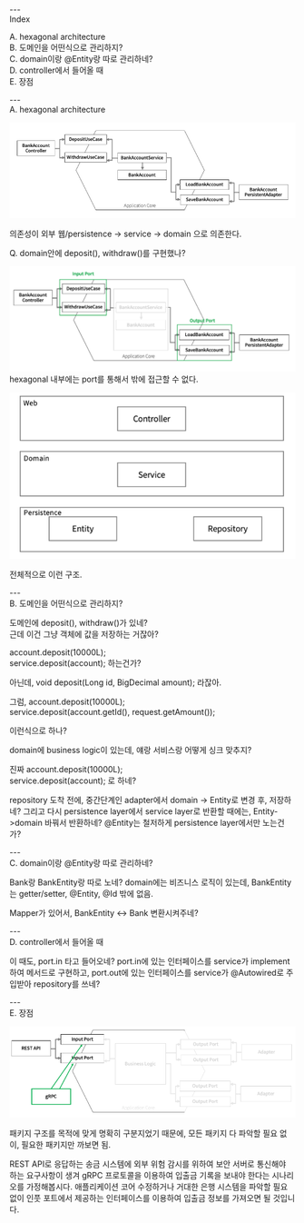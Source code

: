 ---\
Index


A. hexagonal architecture\
B. 도메인을 어떤식으로 관리하지?\
C. domain이랑 @Entity랑 따로 관리하네?\
D. controller에서 들어올 때\
E. 장점






---\
A. hexagonal architecture


![](images/2023-02-28-23-01-48.png)

의존성이 외부 웹/persistence -> service -> domain 으로 의존한다.

Q. domain안에 deposit(), withdraw()를 구현했나?


![](images/2023-02-28-23-05-21.png)
hexagonal 내부에는 port를 통해서 밖에 접근할 수 없다.


![](images/2023-02-28-23-30-33.png)

전체적으로 이런 구조.




---\
B. 도메인을 어떤식으로 관리하지?



도메인에 deposit(), withdraw()가 있네?\
근데 이건 그냥 객체에 값을 저장하는 거잖아?

account.deposit(10000L);\
service.deposit(account); 하는건가?

아닌데, void deposit(Long id, BigDecimal amount); 라잖아.

그럼,
account.deposit(10000L);\
service.deposit(account.getId(), request.getAmount());

이런식으로 하나?



domain에 business logic이 있는데, 얘랑 서비스랑 어떻게 싱크 맞추지?

진짜 account.deposit(10000L);\
service.deposit(account); 로 하네?

repository 도착 전에, 중간단계인 adapter에서 domain -> Entity로 변경 후, 저장하네?
그리고 다시 persistence layer에서 service layer로 반환할 때에는, Entity->domain 바꿔서 반환하네?
@Entity는 철저하게 persistence layer에서만 노는건가?




---\
C. domain이랑 @Entity랑 따로 관리하네?


Bank랑 BankEntity랑 따로 노네?
domain에는 비즈니스 로직이 있는데, BankEntity는 getter/setter, @Entity, @Id 밖에 없음.


Mapper가 있어서, BankEntity <-> Bank 변환시켜주네?



---\
D. controller에서 들어올 때


이 때도, port.in 타고 들어오네?
port.in에 있는 인터페이스를 service가 implement하여 메서드로 구현하고,
port.out에 있는 인터페이스를 service가 @Autowired로 주입받아 repository를 쓰네?




---\
E. 장점



![](images/2023-02-28-23-28-51.png)

패키지 구조를 목적에 맞게 명확히 구분지었기 때문에,
모든 패키지 다 파악할 필요 없이, 필요한 패키지만 까보면 됨.

REST API로 응답하는 송금 시스템에 외부 위험 감시를 위하여 보안 서버로 통신해야 하는 요구사항이 생겨 gRPC 프로토콜을 이용하여 입출금 기록을 보내야 한다는 시나리오를 가정해봅시다. 애플리케이션 코어 수정하거나 거대한 은행 시스템을 파악할 필요 없이 인풋 포트에서 제공하는 인터페이스를 이용하여 입출금 정보를 가져오면 될 것입니다.


